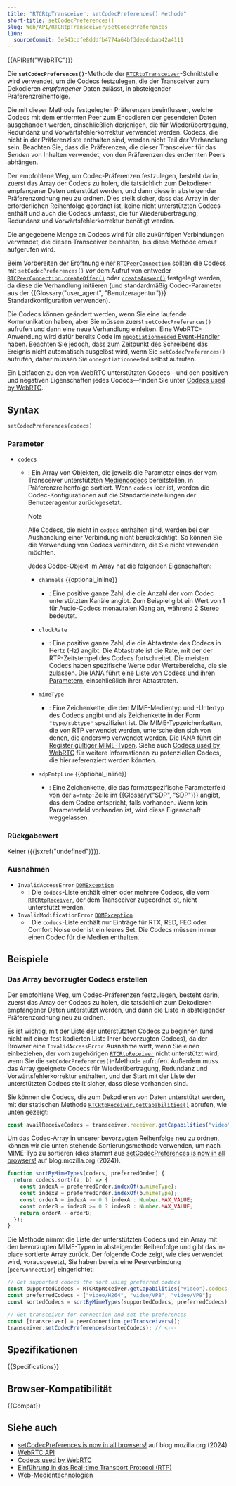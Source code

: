 ```yaml
---
title: "RTCRtpTransceiver: setCodecPreferences() Methode"
short-title: setCodecPreferences()
slug: Web/API/RTCRtpTransceiver/setCodecPreferences
l10n:
  sourceCommit: 3e543cdfe8dddfb4774a64bf3decdcbab42a4111
---
```


{{APIRef("WebRTC")}}

Die **`setCodecPreferences()`**-Methode der [`RTCRtpTransceiver`](/de/docs/Web/API/RTCRtpTransceiver)-Schnittstelle wird verwendet, um die Codecs festzulegen, die der Transceiver zum Dekodieren _empfangener_ Daten zulässt, in absteigender Präferenzreihenfolge.

Die mit dieser Methode festgelegten Präferenzen beeinflussen, welche Codecs mit dem entfernten Peer zum Encodieren der gesendeten Daten ausgehandelt werden, einschließlich derjenigen, die für Wiederübertragung, Redundanz und Vorwärtsfehlerkorrektur verwendet werden.
Codecs, die nicht in der Präferenzliste enthalten sind, werden nicht Teil der Verhandlung sein.
Beachten Sie, dass die Präferenzen, die dieser Transceiver für das _Senden_ von Inhalten verwendet, von den Präferenzen des entfernten Peers abhängen.

Der empfohlene Weg, um Codec-Präferenzen festzulegen, besteht darin, zuerst das Array der Codecs zu holen, die tatsächlich zum Dekodieren empfangener Daten unterstützt werden, und dann diese in absteigender Präferenzordnung neu zu ordnen.
Dies stellt sicher, dass das Array in der erforderlichen Reihenfolge geordnet ist, keine nicht unterstützten Codecs enthält und auch die Codecs umfasst, die für Wiederübertragung, Redundanz und Vorwärtsfehlerkorrektur benötigt werden.

Die angegebene Menge an Codecs wird für alle zukünftigen Verbindungen verwendet, die diesen Transceiver beinhalten, bis diese Methode erneut aufgerufen wird.

Beim Vorbereiten der Eröffnung einer [`RTCPeerConnection`](/de/docs/Web/API/RTCPeerConnection) sollten die Codecs mit `setCodecPreferences()` _vor_ dem Aufruf von entweder [`RTCPeerConnection.createOffer()`](/de/docs/Web/API/RTCPeerConnection/createOffer) oder [`createAnswer()`](/de/docs/Web/API/RTCPeerConnection/createAnswer) festgelegt werden, da diese die Verhandlung initiieren (und standardmäßig Codec-Parameter aus der {{Glossary("user_agent", "Benutzeragentur")}} Standardkonfiguration verwenden).

Die Codecs können geändert werden, wenn Sie eine laufende Kommunikation haben, aber Sie müssen zuerst `setCodecPreferences()` aufrufen und dann eine neue Verhandlung einleiten.
Eine WebRTC-Anwendung wird dafür bereits Code im [`negotiationneeded` Event-Handler](/de/docs/Web/API/RTCPeerConnection/negotiationneeded_event) haben.
Beachten Sie jedoch, dass zum Zeitpunkt des Schreibens das Ereignis nicht automatisch ausgelöst wird, wenn Sie `setCodecPreferences()` aufrufen, daher müssen Sie `onnegotiationneeded` selbst aufrufen.

Ein Leitfaden zu den von WebRTC unterstützten Codecs—und den positiven und negativen Eigenschaften jedes Codecs—finden Sie unter [Codecs used by WebRTC](/de/docs/Web/Media/Guides/Formats/WebRTC_codecs).

## Syntax

```js-nolint
setCodecPreferences(codecs)
```

### Parameter

- `codecs`

  - : Ein Array von Objekten, die jeweils die Parameter eines der vom Transceiver unterstützten [Mediencodecs](/de/docs/Web/Media/Guides/Formats/WebRTC_codecs) bereitstellen, in Präferenzreihenfolge sortiert.
    Wenn `codecs` leer ist, werden die Codec-Konfigurationen auf die Standardeinstellungen der Benutzeragentur zurückgesetzt.

    > [!NOTE]
    > Alle Codecs, die nicht in `codecs` enthalten sind, werden bei der Aushandlung einer Verbindung nicht berücksichtigt.
    > So können Sie die Verwendung von Codecs verhindern, die Sie nicht verwenden möchten.

    Jedes Codec-Objekt im Array hat die folgenden Eigenschaften:

    - `channels` {{optional_inline}}

      - : Eine positive ganze Zahl, die die Anzahl der vom Codec unterstützten Kanäle angibt.
        Zum Beispiel gibt ein Wert von 1 für Audio-Codecs monauralen Klang an, während 2 Stereo bedeutet.

    - `clockRate`

      - : Eine positive ganze Zahl, die die Abtastrate des Codecs in Hertz (Hz) angibt.
        Die Abtastrate ist die Rate, mit der der RTP-Zeitstempel des Codecs fortschreitet.
        Die meisten Codecs haben spezifische Werte oder Wertebereiche, die sie zulassen.
        Die IANA führt eine [Liste von Codecs und ihren Parametern](https://www.iana.org/assignments/rtp-parameters/rtp-parameters.xhtml#rtp-parameters-1), einschließlich ihrer Abtastraten.

    - `mimeType`

      - : Eine Zeichenkette, die den MIME-Medientyp und -Untertyp des Codecs angibt und als Zeichenkette in der Form `"type/subtype"` spezifiziert ist.
        Die MIME-Typzeichenketten, die von RTP verwendet werden, unterscheiden sich von denen, die anderswo verwendet werden.
        Die IANA führt ein [Register gültiger MIME-Typen](https://www.iana.org/assignments/rtp-parameters/rtp-parameters.xhtml#rtp-parameters-2).
        Siehe auch [Codecs used by WebRTC](/de/docs/Web/Media/Guides/Formats/WebRTC_codecs) für weitere Informationen zu potenziellen Codecs, die hier referenziert werden könnten.

    - `sdpFmtpLine` {{optional_inline}}
      - : Eine Zeichenkette, die das formatspezifische Parameterfeld von der `a=fmtp`-Zeile im {{Glossary("SDP", "SDP")}} angibt, das dem Codec entspricht, falls vorhanden.
        Wenn kein Parameterfeld vorhanden ist, wird diese Eigenschaft weggelassen.

### Rückgabewert

Keiner ({{jsxref("undefined")}}).

### Ausnahmen

- `InvalidAccessError` [`DOMException`](/de/docs/Web/API/DOMException)
  - : Die `codecs`-Liste enthält einen oder mehrere Codecs, die vom [`RTCRtpReceiver`](/de/docs/Web/API/RTCRtpReceiver), der dem Transceiver zugeordnet ist, nicht unterstützt werden.
- `InvalidModificationError` [`DOMException`](/de/docs/Web/API/DOMException)
  - : Die `codecs`-Liste enthält nur Einträge für RTX, RED, FEC oder Comfort Noise oder ist ein leeres Set.
    Die Codecs müssen immer einen Codec für die Medien enthalten.

## Beispiele

### Das Array bevorzugter Codecs erstellen

Der empfohlene Weg, um Codec-Präferenzen festzulegen, besteht darin, zuerst das Array der Codecs zu holen, die tatsächlich zum Dekodieren empfangener Daten unterstützt werden, und dann die Liste in absteigender Präferenzordnung neu zu ordnen.

Es ist wichtig, mit der Liste der unterstützten Codecs zu beginnen (und nicht mit einer fest kodierten Liste Ihrer bevorzugten Codecs), da der Browser eine `InvalidAccessError`-Ausnahme wirft, wenn Sie einen einbeziehen, der vom zugehörigen [`RTCRtpReceiver`](/de/docs/Web/API/RTCRtpReceiver) nicht unterstützt wird, wenn Sie die `setCodecPreferences()`-Methode aufrufen.
Außerdem muss das Array geeignete Codecs für Wiederübertragung, Redundanz und Vorwärtsfehlerkorrektur enthalten, und der Start mit der Liste der unterstützten Codecs stellt sicher, dass diese vorhanden sind.

Sie können die Codecs, die zum Dekodieren von Daten unterstützt werden, mit der statischen Methode [`RTCRtpReceiver.getCapabilities()`](/de/docs/Web/API/RTCRtpReceiver/getCapabilities_static) abrufen, wie unten gezeigt:

```js
const availReceiveCodecs = transceiver.receiver.getCapabilities("video").codecs;
```

Um das Codec-Array in unserer bevorzugten Reihenfolge neu zu ordnen, können wir die unten stehende Sortierungsmethode verwenden, um nach MIME-Typ zu sortieren (dies stammt aus [setCodecPreferences is now in all browsers!](https://blog.mozilla.org/webrtc/cross-browser-support-for-choosing-webrtc-codecs/) auf blog.mozilla.org (2024)).

```js
function sortByMimeTypes(codecs, preferredOrder) {
  return codecs.sort((a, b) => {
    const indexA = preferredOrder.indexOf(a.mimeType);
    const indexB = preferredOrder.indexOf(b.mimeType);
    const orderA = indexA >= 0 ? indexA : Number.MAX_VALUE;
    const orderB = indexB >= 0 ? indexB : Number.MAX_VALUE;
    return orderA - orderB;
  });
}
```

Die Methode nimmt die Liste der unterstützten Codecs und ein Array mit den bevorzugten MIME-Typen in absteigender Reihenfolge und gibt das in-place sortierte Array zurück.
Der folgende Code zeigt, wie dies verwendet wird, vorausgesetzt, Sie haben bereits eine Peerverbindung (`peerConnection`) eingerichtet:

```js
// Get supported codecs the sort using preferred codecs
const supportedCodecs = RTCRtpReceiver.getCapabilities("video").codecs;
const preferredCodecs = ["video/H264", "video/VP8", "video/VP9"];
const sortedCodecs = sortByMimeTypes(supportedCodecs, preferredCodecs);

// Get transceiver for connection and set the preferences
const [transceiver] = peerConnection.getTransceivers();
transceiver.setCodecPreferences(sortedCodecs); // <---
```

## Spezifikationen

{{Specifications}}

## Browser-Kompatibilität

{{Compat}}

## Siehe auch

- [setCodecPreferences is now in all browsers!](https://blog.mozilla.org/webrtc/cross-browser-support-for-choosing-webrtc-codecs/) auf blog.mozilla.org (2024)
- [WebRTC API](/de/docs/Web/API/WebRTC_API)
- [Codecs used by WebRTC](/de/docs/Web/Media/Guides/Formats/WebRTC_codecs)
- [Einführung in das Real-time Transport Protocol (RTP)](/de/docs/Web/API/WebRTC_API/Intro_to_RTP)
- [Web-Medientechnologien](/de/docs/Web/Media)
